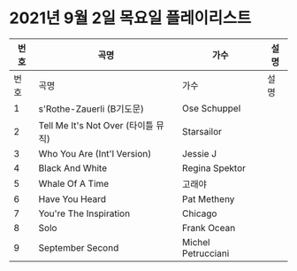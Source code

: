 # 2021년 9월 2일 목요일 플레이리스트

| 번호 | 곡명 | 가수 | 설명 |
|------|------|------|------|
| 번호 | 곡명 | 가수 | 설명 |
| 1 | s'Rothe-Zauerli (B기도문) | Ose Schuppel |  |
| 2 | Tell Me It's Not Over (타이틀 뮤직) | Starsailor |  |
| 3 | Who You Are (Int'l Version) | Jessie J |  |
| 4 | Black And White | Regina Spektor |  |
| 5 | Whale Of A Time | 고래야 |  |
| 6 | Have You Heard | Pat Metheny |  |
| 7 | You're The Inspiration | Chicago |  |
| 8 | Solo | Frank Ocean |  |
| 9 | September Second | Michel Petrucciani |  |

